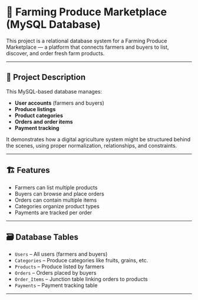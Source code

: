 # 🌾 Farming Produce Marketplace (MySQL Database)

This project is a relational database system for a Farming Produce Marketplace — a platform that connects farmers and buyers to list, discover, and order fresh farm products.

---

## 🧾 Project Description

This MySQL-based database manages:

- **User accounts** (farmers and buyers)
- **Produce listings**
- **Product categories**
- **Orders and order items**
- **Payment tracking**

It demonstrates how a digital agriculture system might be structured behind the scenes, using proper normalization, relationships, and constraints.

---

## 🏗️ Features

- Farmers can list multiple products
- Buyers can browse and place orders
- Orders can contain multiple items
- Categories organize product types
- Payments are tracked per order

---

## 🗃️ Database Tables

- `Users` – All users (farmers and buyers)
- `Categories` – Produce categories like fruits, grains, etc.
- `Products` – Produce listed by farmers
- `Orders` – Orders placed by buyers
- `Order_Items` – Junction table linking orders to products
- `Payments` – Payment tracking table

---

